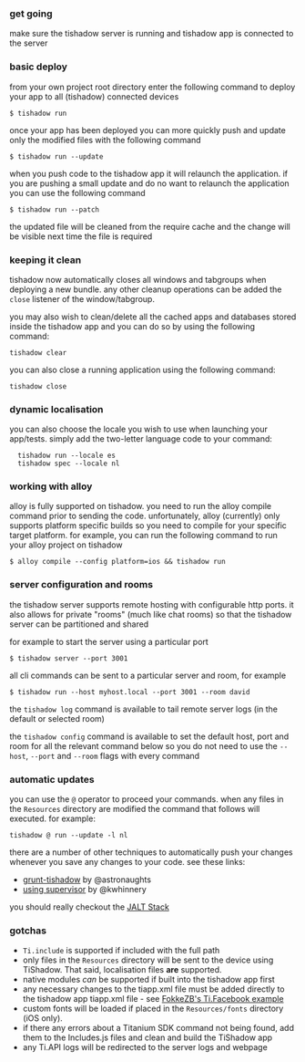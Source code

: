 ### get going

make sure the tishadow server is running and tishadow app is
connected to the server

### basic deploy

from your own project root directory enter the following command to
deploy your app to all (tishadow) connected devices

```
$ tishadow run
```

once your app has been deployed you can more quickly push and update only the modified
files with the following command

```
$ tishadow run --update
```

when you push code to the tishadow app it will relaunch the application.
if you are pushing a small update and do no want to relaunch the
application you can use the following command

```
$ tishadow run --patch
```

the updated file will be cleaned from the require cache and the change
will be visible next time the file is required

### keeping it clean

tishadow now automatically closes all windows and tabgroups when
deploying a new bundle. any other cleanup operations can be added the
`close` listener of the window/tabgroup.

you may also wish to clean/delete all the cached apps and databases
stored inside the tishadow app and you can do so by using the following command:

```
tishadow clear
```

you can also close a running application using the following command:

```
tishadow close
```

### dynamic localisation

you can also choose the locale 
you wish to use when launching your app/tests. simply add the
two-letter language code to your command:

```
  tishadow run --locale es
  tishadow spec --locale nl
```

### working with alloy

alloy is fully supported on tishadow. you need to run the alloy compile command
prior to sending the code. unfortunately, alloy (currently) only supports platform
specific builds so you need to compile for your specific target platform.
for example, you can run the following command to run your alloy project
on tishadow

```
$ alloy compile --config platform=ios && tishadow run
```

### server configuration and rooms

the tishadow server supports remote hosting with configurable http
ports. it also allows for private "rooms" (much like chat rooms) so that
the tishadow server can be partitioned and shared

for example to start the server using a particular port

```
$ tishadow server --port 3001
```

all cli commands can be sent to a particular server and room, for
example

```
$ tishadow run --host myhost.local --port 3001 --room david
``` 

the `tishadow log` command is
available to tail remote server logs (in the default or selected room)

the `tishadow config` command is available to set the default host, port
and room for all the relevant command below so you do not need to use the
`--host`, `--port` and `--room` flags with every command

### automatic updates

you can use the `@` operator to proceed your commands. when any files in
the `Resources` directory are modified the command that follows will
executed. for example:

```
tishadow @ run --update -l nl
```

there are a number of other techniques to automatically push your changes whenever
you save any changes to your code. see these links:

 * [grunt-tishadow](grunt-tishadow) by @astronaughts 
 * [using supervisor](https://gist.github.com/kwhinnery/5565515) by @kwhinnery

you should really checkout the [JALT Stack](https://github.com/dbankier/JALT)

### gotchas

 * `Ti.include` is supported if included with the full path 
 * only files in the `Resources` directory will be sent to the device
   using TiShadow. That said, localisation files **are** supported.
 * native modules _can_ be supported if built into the tishadow app
   first
 * any necessary changes to the tiapp.xml file must be added directly to
   the tishadow app tiapp.xml file - see
[FokkeZB's Ti.Facebook example](http://fokkezb.nl/2013/04/18/how-to-use-ti-facebook-in-tishadow/)
 * custom fonts will be loaded if placed in the `Resources/fonts`
   directory (iOS only).
 * if there any errors about a Titanium SDK command not being found, add
   them to the Includes.js files and clean and build the TiShadow app
 * any Ti.API logs will be redirected to the server logs and webpage

   
